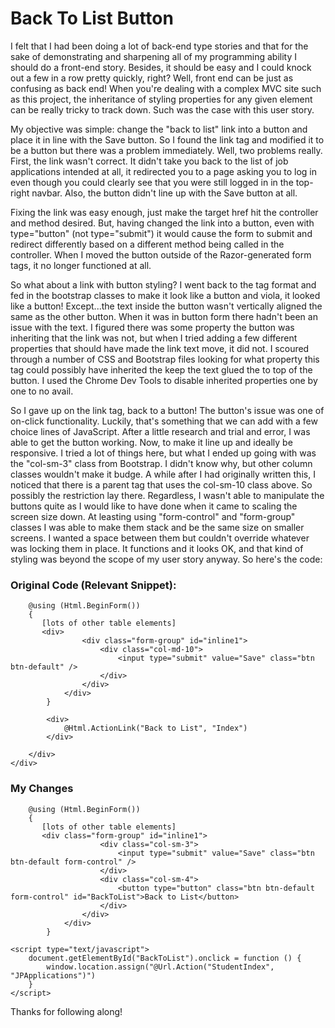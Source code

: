 # Back To List Button

I felt that I had been doing a lot of back-end type stories and that for the sake of demonstrating and sharpening all of my programming ability I should do a front-end story.  Besides, it should be easy and I could knock out a few in a row pretty quickly, right?  Well, front end can be just as confusing as back end!  When you're dealing with a complex MVC site such as this project, the inheritance of styling properties for any given element can be really tricky to track down.  Such was the case with this user story.

My objective was simple: change the "back to list" link into a button and place it in line with the Save button.  So I found the link tag and modified it to be a button but there was a problem immediately.  Well, two problems really.  First, the link wasn't correct.  It didn't take you back to the list of job applications intended at all, it redirected you to a page asking you to log in even though you could clearly see that you were still logged in in the top-right navbar.  Also, the button didn't line up with the Save button at all.

Fixing the link was easy enough, just make the target href hit the controller and method desired.  But, having changed the link into a button, even with type="button" (not type="submit") it would cause the form to submit and redirect differently based on a different method being called in the controller.  When I moved the button outside of the Razor-generated form tags, it no longer functioned at all.  

So what about a link with button styling?  I went back to the <a> tag format and fed in the bootstrap classes to make it look like a button and viola, it looked like a button!  Except...the text inside the button wasn't vertically aligned the same as the other button.  When it was in button form there hadn't been an issue with the text.  I figured there was some property the button was inheriting that the link was not, but when I tried adding a few different properties that should have made the link text move, it did not.  I scoured through a number of CSS and Bootstrap files looking for what property this <a> tag could possibly have inherited the keep the text glued the to top of the button.  I used the Chrome Dev Tools to disable inherited properties one by one to no avail.

So I gave up on the link tag, back to a button!  The button's issue was one of on-click functionality.  Luckily, that's something that we can add with a few choice lines of JavaScript.  After a little research and trial and error, I was able to get the button working.  Now, to make it line up and ideally be responsive.  I tried a lot of things here, but what I ended up going with was the "col-sm-3" class from Bootstrap.  I didn't know why, but other column classes wouldn't make it budge.  A while after I had originally written this, I noticed that there is a parent tag that uses the col-sm-10 class above.  So possibly the restriction lay there.  Regardless, I wasn't able to manipulate the buttons quite as I would like to have done when it came to scaling the screen size down.  At leasting using "form-control" and "form-group" classes I was able to make them stack and be the same size on smaller screens.  I wanted a  space between them but couldn't override whatever was locking them in place.  It functions and it looks OK, and that kind of styling was beyond the scope of my user story anyway.  So here's the code:

### Original Code (Relevant Snippet):

```cshtml
	@using (Html.BeginForm())
	{
	   [lots of other table elements]
	   <div>
                <div class="form-group" id="inline1">
                    <div class="col-md-10">
                        <input type="submit" value="Save" class="btn btn-default" />
                    </div>
                </div>
            </div>
        }

        <div>
            @Html.ActionLink("Back to List", "Index")
        </div>

    </div>
</div>
```

### My Changes

```cshtml
	@using (Html.BeginForm())
	{
	   [lots of other table elements]
	   <div class="form-group" id="inline1">
                    <div class="col-sm-3">
                        <input type="submit" value="Save" class="btn btn-default form-control" />
                    </div>
                    <div class="col-sm-4">
                        <button type="button" class="btn btn-default form-control" id="BackToList">Back to List</button>
                    </div>
                </div>
            </div>
        }

<script type="text/javascript">
    document.getElementById("BackToList").onclick = function () {
        window.location.assign("@Url.Action("StudentIndex", "JPApplications")")
    }
</script>
```

Thanks for following along!

